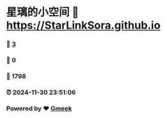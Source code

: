 # 星璃的小空间 :link: https://StarLinkSora.github.io 
### :page_facing_up: [3](https://StarLinkSora.github.io/tag.html) 
### :speech_balloon: 0 
### :hibiscus: 1798 
### :alarm_clock: 2024-11-30 23:51:06 
### Powered by :heart: [Gmeek](https://github.com/Meekdai/Gmeek)
